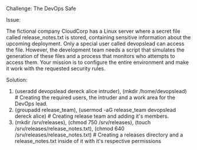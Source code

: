 Challenge: The DevOps Safe

Issue:

The fictional company CloudCorp has a Linux server where a secret file called release_notes.txt is stored, containing sensitive information about the upcoming deployment.
Only a special user called devopslead can access the file.
However, the development team needs a script that simulates the generation of these files and a process that monitors who attempts to access them.
Your mission is to configure the entire environment and make it work with the requested security rules.

Solution:

1. (useradd devopslead dereck alice intruder), (mkdir /home/devopslead) # Creating the required users, the intruder and a work area for the DevOps lead.
2. (groupadd release_team), (usermod -aG release_team devopslead dereck alice) # Creating release team and adding it's members.
3. (mkdir /srv/releases), (chmod 750 /srv/releases), (touch /srv/releases/release_notes.txt), (chmod 640 /srv/releases/release_notes.txt) # Creating a releases directory and a release_notes.txt inside of it with it's respective permissions
